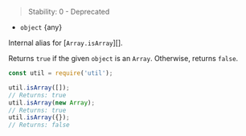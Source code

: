 <!-- YAML
added: v0.6.0
deprecated: v4.0.0
-->

> Stability: 0 - Deprecated

* `object` {any}

Internal alias for [`Array.isArray`][].

Returns `true` if the given `object` is an `Array`. Otherwise, returns `false`.

```js
const util = require('util');

util.isArray([]);
// Returns: true
util.isArray(new Array);
// Returns: true
util.isArray({});
// Returns: false
```

